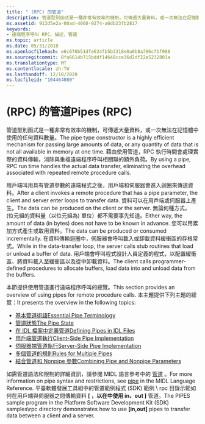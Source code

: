 ```yaml
---
title: " (RPC) 的管道"
description: 管道型別函式是一種非常有效率的機制，可傳遞大量資料，或一次無法在記憶體中使用的任何資料數量。
ms.assetid: 913d5e2a-00ad-4060-9274-a6db23fb2817
keywords:
- 遠端程序呼叫 RPC、描述、管道
ms.topic: article
ms.date: 05/31/2018
ms.openlocfilehash: e6c670b51dfe634fb5b3318e0a0b8a796cfbf988
ms.sourcegitcommit: 8fa6614b715bddf14648cce36d2df22e5232801a
ms.translationtype: MT
ms.contentlocale: zh-TW
ms.lasthandoff: 12/10/2020
ms.locfileid: "104464080"
---
```

# <a name="pipes-rpc"></a><span data-ttu-id="93805-104"> (RPC) 的管道</span><span class="sxs-lookup"><span data-stu-id="93805-104">Pipes (RPC)</span></span>

<span data-ttu-id="93805-105">管道型別函式是一種非常有效率的機制，可傳遞大量資料，或一次無法在記憶體中使用的任何資料數量。</span><span class="sxs-lookup"><span data-stu-id="93805-105">The pipe type constructor is a highly efficient mechanism for passing large amounts of data, or any quantity of data that is not all available in memory at one time.</span></span> <span data-ttu-id="93805-106">藉由使用管道，RPC 執行時間會處理實際的資料傳輸，消除與重複遠端程序呼叫相關聯的額外負荷。</span><span class="sxs-lookup"><span data-stu-id="93805-106">By using a pipe, RPC run time handles the actual data transfer, eliminating the overhead associated with repeated remote procedure calls.</span></span>

<span data-ttu-id="93805-107">用戶端叫用具有管道參數的遠端程式之後，用戶端和伺服器會進入迴圈來傳送資料。</span><span class="sxs-lookup"><span data-stu-id="93805-107">After a client invokes a remote procedure that has a pipe parameter, the client and server enter loops to transfer data.</span></span> <span data-ttu-id="93805-108">資料可以在用戶端或伺服器上產生。</span><span class="sxs-lookup"><span data-stu-id="93805-108">The data can be produced on the client or the server.</span></span> <span data-ttu-id="93805-109">無論何種方式， (位元組的資料量（以位元組為) 單位）都不需要事先知道。</span><span class="sxs-lookup"><span data-stu-id="93805-109">Either way, the amount of data (in bytes) does not have to be known in advance.</span></span> <span data-ttu-id="93805-110">您可以用累加方式產生或取用資料。</span><span class="sxs-lookup"><span data-stu-id="93805-110">The data can be produced or consumed incrementally.</span></span> <span data-ttu-id="93805-111">在資料傳輸迴圈中，伺服器會呼叫載入或卸載資料緩衝區的存根常式。</span><span class="sxs-lookup"><span data-stu-id="93805-111">While in the data-transfer loop, the server calls stub routines that load or unload a buffer of data.</span></span> <span data-ttu-id="93805-112">用戶端會呼叫程式設計人員定義的程式，以配置緩衝區、將資料載入至緩衝區以及從中卸載資料。</span><span class="sxs-lookup"><span data-stu-id="93805-112">The client calls programmer-defined procedures to allocate buffers, load data into and unload data from the buffers.</span></span>

<span data-ttu-id="93805-113">本節提供使用管道進行遠端程序呼叫的總覽。</span><span class="sxs-lookup"><span data-stu-id="93805-113">This section provides an overview of using pipes for remote procedure calls.</span></span> <span data-ttu-id="93805-114">本主題提供下列主題的總覽：</span><span class="sxs-lookup"><span data-stu-id="93805-114">It presents the overview in the following topics:</span></span>

-   [<span data-ttu-id="93805-115">基本管道術語</span><span class="sxs-lookup"><span data-stu-id="93805-115">Essential Pipe Terminology</span></span>](essential-pipe-terminology.md)
-   [<span data-ttu-id="93805-116">管道狀態</span><span class="sxs-lookup"><span data-stu-id="93805-116">The Pipe State</span></span>](the-pipe-state.md)
-   [<span data-ttu-id="93805-117">在 IDL 檔案中定義管道</span><span class="sxs-lookup"><span data-stu-id="93805-117">Defining Pipes in IDL Files</span></span>](defining-pipes-in-idl-files.md)
-   [<span data-ttu-id="93805-118">用戶端管道執行</span><span class="sxs-lookup"><span data-stu-id="93805-118">Client-Side Pipe Implementation</span></span>](client-side-pipe-implementation.md)
-   [<span data-ttu-id="93805-119">伺服器端管道執行</span><span class="sxs-lookup"><span data-stu-id="93805-119">Server-Side Pipe Implementation</span></span>](server-side-pipe-implementation.md)
-   [<span data-ttu-id="93805-120">多個管道的規則</span><span class="sxs-lookup"><span data-stu-id="93805-120">Rules for Multiple Pipes</span></span>](rules-for-multiple-pipes.md)
-   [<span data-ttu-id="93805-121">結合管道和 Nonpipe 參數</span><span class="sxs-lookup"><span data-stu-id="93805-121">Combining Pipe and Nonpipe Parameters</span></span>](combining-pipe-and-nonpipe-parameters.md)

<span data-ttu-id="93805-122">如需管道語法和限制的詳細資訊，請參閱 MIDL 語言參考中的 [管道](/windows/desktop/Midl/pipe) 。</span><span class="sxs-lookup"><span data-stu-id="93805-122">For more information on pipe syntax and restrictions, see [pipe](/windows/desktop/Midl/pipe) in the MIDL Language Reference.</span></span> <span data-ttu-id="93805-123">平臺軟體發展工具組中的管道範例程式 (SDK) 範例 \\ rpc 目錄示範如何在用戶端與伺服器之間傳輸資料 **\[ ，以在中使用 in、out \]** 管道。</span><span class="sxs-lookup"><span data-stu-id="93805-123">The PIPES sample program in the Platform Software Development Kit (SDK) samples\\rpc directory demonstrates how to use **\[in,out\]** pipes to transfer data between a client and a server.</span></span>

 

 
